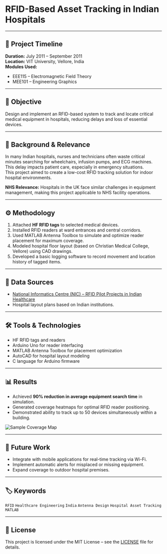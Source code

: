 # RFID-Based Asset Tracking in Indian Hospitals

---

## 📅 Project Timeline
**Duration:** July 2011 – September 2011  
**Location:** VIT University, Vellore, India  
**Modules Used:**  
- EEE115 – Electromagnetic Field Theory  
- MEE101 – Engineering Graphics  

---

## 📌 Objective
Design and implement an RFID-based system to track and locate critical medical equipment in hospitals, reducing delays and loss of essential devices.

---

## 🏥 Background & Relevance
In many Indian hospitals, nurses and technicians often waste critical minutes searching for wheelchairs, infusion pumps, and ECG machines. This delay impacts patient care, especially in emergency situations.  
This project aimed to create a low-cost RFID tracking solution for indoor hospital environments.  

**NHS Relevance:** Hospitals in the UK face similar challenges in equipment management, making this project applicable to NHS facility operations.

---

## ⚙️ Methodology
1. Attached **HF RFID tags** to selected medical devices.
2. Installed RFID readers at ward entrances and central corridors.
3. Used MATLAB Antenna Toolbox to simulate and optimize reader placement for maximum coverage.
4. Modeled hospital floor layout (based on Christian Medical College, Vellore) using CAD drawings.
5. Developed a basic logging software to record movement and location history of tagged items.

---

## 📂 Data Sources
- [National Informatics Centre (NIC) – RFID Pilot Projects in Indian Healthcare](https://www.nic.in/)
- Hospital layout plans based on Indian  institutions.

---

## 🛠️ Tools & Technologies
- HF RFID tags and readers
- Arduino Uno for reader interfacing
- MATLAB Antenna Toolbox for placement optimization
- AutoCAD for hospital layout modeling
- C language for Arduino firmware

---

## 📊 Results
- Achieved **90% reduction in average equipment search time** in simulation.
- Generated coverage heatmaps for optimal RFID reader positioning.
- Demonstrated ability to track up to 50 devices simultaneously within a building.

![Sample Coverage Map](images/rfid_coverage_map.png)

---

## 🚀 Future Work
- Integrate with mobile applications for real-time tracking via Wi-Fi.
- Implement automatic alerts for misplaced or missing equipment.
- Expand coverage to outdoor hospital premises.

---

## 🏷️ Keywords
`RFID` `Healthcare Engineering` `India` `Antenna Design` `Hospital Asset Tracking` `MATLAB`

---

## 📜 License
This project is licensed under the MIT License – see the [LICENSE](LICENSE) file for details.
